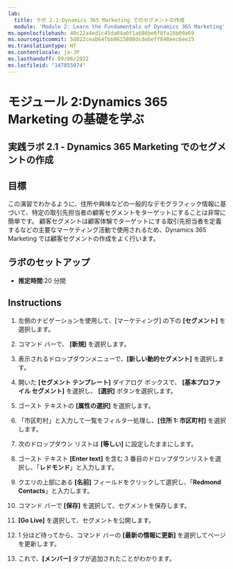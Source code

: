 ```yaml
---
lab:
  title: ラボ 2.1:Dynamics 365 Marketing でのセグメントの作成
  module: 'Module 2: Learn the Fundamentals of Dynamics 365 Marketing'
ms.openlocfilehash: 40c22a4ed1c45da04a0f1a686be6f8fa16b09a69
ms.sourcegitcommit: 5d822ceab64fbb8615808dcdebeff848eec6ee25
ms.translationtype: HT
ms.contentlocale: ja-JP
ms.lasthandoff: 09/06/2022
ms.locfileid: "147855074"
---
```

<a name="module-2-learn-the-fundamentals-of-dynamics-365-marketing"></a>モジュール 2:Dynamics 365 Marketing の基礎を学ぶ
========================

## <a name="practice-lab-21---create-a-segment-in-dynamics-365-marketing"></a>実践ラボ 2.1 - Dynamics 365 Marketing でのセグメントの作成

## <a name="objectives"></a>目標

この演習でわかるように、住所や興味などの一般的なデモグラフィック情報に基づいて、特定の取引先担当者の顧客セグメントをターゲットにすることは非常に簡単です。 顧客セグメントは顧客体験でターゲットにする取引先担当者を定義するなどの主要なマーケティング活動で使用されるため、Dynamics 365 Marketing では顧客セグメントの作成をよく行います。

## <a name="lab-setup"></a>ラボのセットアップ

  - **推定時間**:20 分間

## <a name="instructions"></a>Instructions


1. 左側のナビゲーションを使用して、[マーケティング] の下の **[セグメント]** を選択します。  

2. コマンド バーで、 **[新規]** を選択します。

3. 表示されるドロップダウンメニューで、**[新しい動的セグメント]** を選択します。

4. 開いた **[セグメント テンプレート]** ダイアログ ボックスで、 **[基本プロファイル セグメント]** を選択し、 **[選択]** ボタンを選択します。

5. ゴースト テキストの **[属性の選択]** を選択します。

6. 「市区町村」と入力して一覧をフィルター処理し、**[住所 1: 市区町村]** を選択します。

7. 次のドロップダウン リストは **[等しい]** に設定したままにします。 

8. ゴースト テキスト **[Enter text]** を含む 3 番目のドロップダウンリストを選択し、「**レドモンド**」と入力します。

9. クエリの上部にある **[名前]** フィールドをクリックして選択し、「**Redmond Contacts**」と入力します。

10. コマンド バーで **[保存]** を選択して、セグメントを保存します。

11. **[Go Live]** を選択して、セグメントを公開します。

12. 1 分ほど待ってから、コマンド バーの **[最新の情報に更新]** を選択してページを更新します。 

13. これで、**[メンバー]** タブが追加されたことがわかります。 
